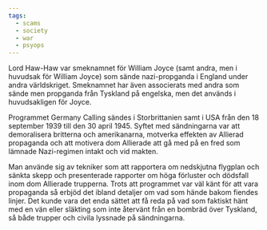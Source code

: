 ```yaml
---
tags:
  - scams
  - society
  - war
  - psyops
---
```

Lord Haw-Haw var smeknamnet för William Joyce (samt andra, men i  huvudsak för William Joyce) som sände nazi-propganda i England under andra världskriget. Smeknamnet har även associerats med andra som sände men propganda från Tyskland på engelska, men det används i huvudsakligen för Joyce.

Programmet Germany Calling sändes i Storbrittanien samt i USA från den 18 september 1939 till den 30 april 1945. Syftet med sändningarna var att demoralisera britterna och amerikanarna, motverka effekten av Allierad propaganda och att motivera dom Allierade att gå med på en fred som lämnade Nazi-regimen intakt och vid makten. 

Man använde sig av tekniker som att rapportera om nedskjutna flygplan och sänkta skepp och presenterade rapporter om höga förluster och dödsfall inom dom Allierade trupperna. Trots att programmet var väl känt för att vara propaganda så erbjöd det ibland detaljer om vad som hände bakom fiendes linjer. Det kunde vara det enda sättet att få reda på vad som faktiskt hänt med en vän eller släkting som inte återvänt från en bombräd över Tyskland, så både trupper och civila lyssnade på sändningarna.
